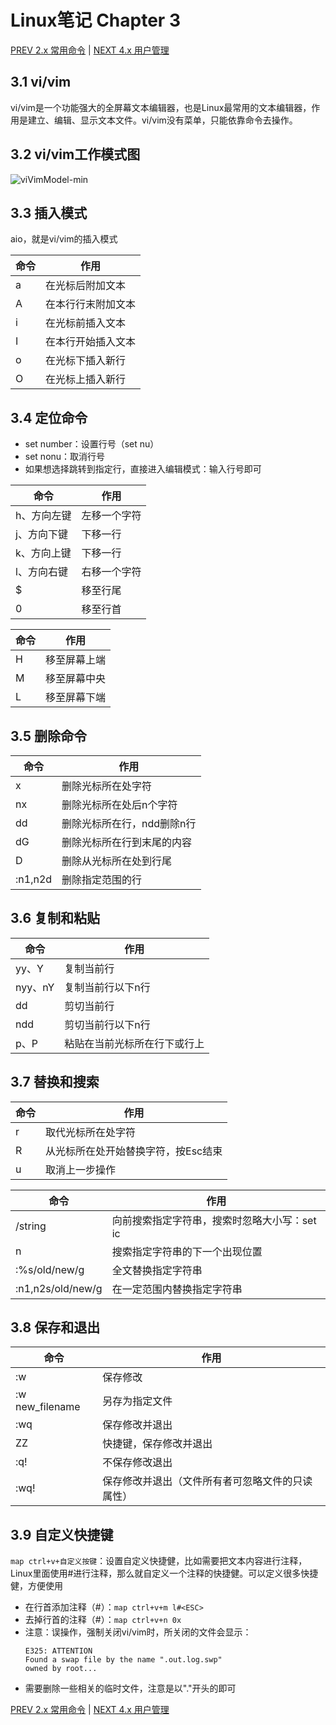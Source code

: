 # Linux笔记 Chapter 3

[PREV 2.x 常用命令](LinuxNoteCommands.md) | [NEXT 4.x 用户管理](LinuxNoteUser.md)

## 3.1 vi/vim
vi/vim是一个功能强大的全屏幕文本编辑器，也是Linux最常用的文本编辑器，作用是建立、编辑、显示文本文件。vi/vim没有菜单，只能依靠命令去操作。

## 3.2 vi/vim工作模式图
![viVimModel-min](https://www.wailian.work/images/2019/02/13/viVimModel-min.png)

## 3.3 插入模式
aio，就是vi/vim的插入模式

命令 | 作用
---|------
a | 在光标后附加文本
A | 在本行行末附加文本
i | 在光标前插入文本
I | 在本行开始插入文本
o | 在光标下插入新行
O | 在光标上插入新行

## 3.4 定位命令
- set number：设置行号（set nu）
- set nonu：取消行号
- 如果想选择跳转到指定行，直接进入编辑模式：输入行号即可

命令 | 作用
---|-----
h、方向左键 | 左移一个字符
j、方向下键 | 下移一行
k、方向上键 | 下移一行
l、方向右键 | 右移一个字符
$ | 移至行尾
0 | 移至行首

命令 | 作用
---|-----
H | 移至屏幕上端
M | 移至屏幕中央
L | 移至屏幕下端

## 3.5 删除命令

命令 | 作用
---|-----
x | 删除光标所在处字符
nx | 删除光标所在处后n个字符
dd | 删除光标所在行，ndd删除n行
dG | 删除光标所在行到末尾的内容
D | 删除从光标所在处到行尾
:n1,n2d | 删除指定范围的行

## 3.6 复制和粘贴

命令 | 作用
---|-----
yy、Y | 复制当前行
nyy、nY | 复制当前行以下n行
dd | 剪切当前行
ndd | 剪切当前行以下n行
p、P | 粘贴在当前光标所在行下或行上

## 3.7 替换和搜索

命令 | 作用
---|-----
r | 取代光标所在处字符
R | 从光标所在处开始替换字符，按Esc结束
u | 取消上一步操作

命令 | 作用
---|-----
/string | 向前搜索指定字符串，搜索时忽略大小写：set ic
n | 搜索指定字符串的下一个出现位置
:%s/old/new/g | 全文替换指定字符串
:n1,n2s/old/new/g | 在一定范围内替换指定字符串

## 3.8 保存和退出

命令 | 作用
---|-----
:w | 保存修改
:w new_filename | 另存为指定文件
:wq | 保存修改并退出
ZZ | 快捷键，保存修改并退出
:q! | 不保存修改退出
:wq! | 保存修改并退出（文件所有者可忽略文件的只读属性）

## 3.9 自定义快捷键
`map ctrl+v+自定义按键`：设置自定义快捷健，比如需要把文本内容进行注释，Linux里面使用#进行注释，那么就自定义一个注释的快捷健。可以定义很多快捷健，方便使用
- 在行首添加注释（#）：`map ctrl+v+m l#<ESC>`
- 去掉行首的注释（#）：`map ctrl+v+n 0x`
- 注意：误操作，强制关闭vi/vim时，所关闭的文件会显示：
	```
	E325: ATTENTION
	Found a swap file by the name ".out.log.swp"
	owned by root...
	```
- 需要删除一些相关的临时文件，注意是以"."开头的即可

[PREV 2.x 常用命令](LinuxNoteCommands.md) | [NEXT 4.x 用户管理](LinuxNoteUser.md)